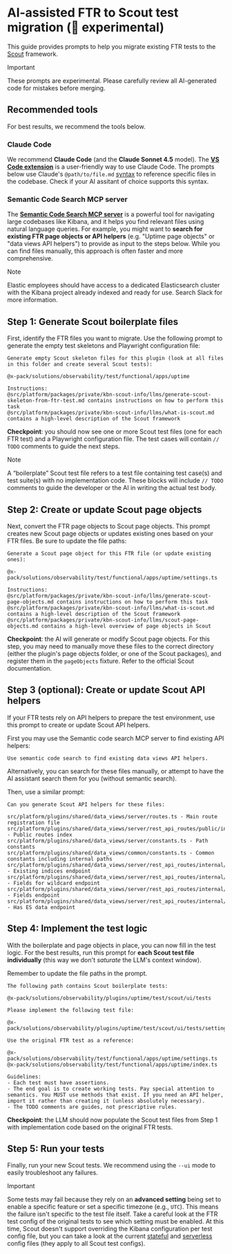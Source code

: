 # AI-assisted FTR to Scout test migration (🧪 experimental)

This guide provides prompts to help you migrate existing FTR tests to the [Scout](https://github.com/elastic/kibana/tree/main/src/platform/packages/shared/kbn-scout) framework.

> [!IMPORTANT]
> These prompts are experimental. Please carefully review all AI-generated code for mistakes before merging.

## Recommended tools

For best results, we recommend the tools below.

### Claude Code

We recommend **Claude Code** (and the **Claude Sonnet 4.5** model). The [**VS Code extension**](https://docs.claude.com/en/docs/claude-code/vs-code) is a user-friendly way to use Claude Code. The prompts below use Claude's `@path/to/file.md` [syntax](https://docs.claude.com/en/docs/claude-code/memory) to reference specific files in the codebase. Check if your AI assitant of choice supports this syntax.

### Semantic Code Search MCP server

The **[Semantic Code Search MCP server](https://github.com/elastic/semantic-code-search-mcp-server)** is a powerful tool for navigating large codebases like Kibana, and it helps you find relevant files using natural language queries. For example, you might want to **search for existing FTR page objects or API helpers** (e.g. "Uptime page objects" or "data views API helpers") to provide as input to the steps below. While you can find files manually, this approach is often faster and more comprehensive.

> [!NOTE]
> Elastic employees should have access to a dedicated Elasticsearch cluster with the Kibana project already indexed and ready for use. Search Slack for more information.

## Step 1: Generate Scout boilerplate files

First, identify the FTR files you want to migrate. Use the following prompt to generate the empty test skeletons and Playwright configuration file:

```
Generate empty Scout skeleton files for this plugin (look at all files in this folder and create several Scout tests):

@x-pack/solutions/observability/test/functional/apps/uptime

Instructions:
@src/platform/packages/private/kbn-scout-info/llms/generate-scout-skeleton-from-ftr-test.md contains instructions on how to perform this task
@src/platform/packages/private/kbn-scout-info/llms/what-is-scout.md contains a high-level description of the Scout framework
```

**Checkpoint**: you should now see one or more Scout test files (one for each FTR test) and a Playwright configuration file. The test cases will contain `// TODO` comments to guide the next steps.

> [!NOTE]
> A “boilerplate” Scout test file refers to a test file containing test case(s) and test suite(s) with no implementation code. These blocks will include `// TODO` comments to guide the developer or the AI in writing the actual test body.

## Step 2: Create or update Scout page objects

Next, convert the FTR page objects to Scout page objects. This prompt creates new Scout page objects or updates existing ones based on your FTR files. Be sure to update the file paths:

```
Generate a Scout page object for this FTR file (or update existing ones):

@x-pack/solutions/observability/test/functional/apps/uptime/settings.ts

Instructions:
@src/platform/packages/private/kbn-scout-info/llms/generate-scout-page-objects.md contains instructions on how to perform this task
@src/platform/packages/private/kbn-scout-info/llms/what-is-scout.md contains a high-level description of the Scout framework
@src/platform/packages/private/kbn-scout-info/llms/scout-page-objects.md contains a high-level overview of page objects in Scout
```

**Checkpoint**: the AI will generate or modify Scout page objects. For this step, you may need to manually move these files to the correct directory (either the plugin's page objects folder, or one of the Scout packages), and register them in the `pageObjects` fixture. Refer to the official Scout documentation.

## Step 3 (optional): Create or update Scout API helpers

If your FTR tests rely on API helpers to prepare the test environment, use this prompt to create or update Scout API helpers.

First you may use the Semantic code search MCP server to find existing API helpers:

```
Use semantic code search to find existing data views API helpers.
```

Alternatively, you can search for these files manually, or attempt to have the AI assistant search them for you (without semantic search).

Then, use a similar prompt:

```
Can you generate Scout API helpers for these files:

src/platform/plugins/shared/data_views/server/routes.ts - Main route registration file
src/platform/plugins/shared/data_views/server/rest_api_routes/public/index.ts - Public routes index
src/platform/plugins/shared/data_views/server/constants.ts - Path constants
src/platform/plugins/shared/data_views/common/constants.ts - Common constants including internal paths
src/platform/plugins/shared/data_views/server/rest_api_routes/internal/existing_indices.ts - Existing indices endpoint
src/platform/plugins/shared/data_views/server/rest_api_routes/internal/fields_for.ts - Fields for wildcard endpoint
src/platform/plugins/shared/data_views/server/rest_api_routes/internal/fields.ts - Fields endpoint
src/platform/plugins/shared/data_views/server/rest_api_routes/internal/has_es_data.ts - Has ES data endpoint
```

## Step 4: Implement the test logic

With the boilerplate and page objects in place, you can now fill in the test logic. For the best results, run this prompt for **each Scout test file individually** (this way we don't _saturate_ the LLM's context window).

Remember to update the file paths in the prompt.

```
The following path contains Scout boilerplate tests:

@x-pack/solutions/observability/plugins/uptime/test/scout/ui/tests

Please implement the following test file:

@x-pack/solutions/observability/plugins/uptime/test/scout/ui/tests/settings.spec.ts

Use the original FTR test as a reference:

@x-pack/solutions/observability/test/functional/apps/uptime/settings.ts
@x-pack/solutions/observability/test/functional/apps/uptime/index.ts

Guidelines:
- Each test must have assertions.
- The end goal is to create working tests. Pay special attention to semantics. You MUST use methods that exist. If you need an API helper, import it rather than creating it (unless absolutely necessary).
- The TODO comments are guides, not prescriptive rules.
```

**Checkpoint**: the LLM should now populate the Scout test files from Step 1 with implementation code based on the original FTR tests.

## Step 5: Run your tests

Finally, run your new Scout tests. We recommend using the `--ui` mode to easily troubleshoot any failures.

> [!IMPORTANT]
> Some tests may fail because they rely on an **advanced setting** being set to enable a specific feature or set a specific timezone (e.g., `UTC`). This means the failure isn't specific to the test file itself. Take a careful look at the FTR test config of the original tests to see which setting must be enabled.
> At this time, Scout doesn't support overriding the Kibana configuration per test config file, but you can take a look at the current [stateful](https://github.com/elastic/kibana/tree/main/src/platform/packages/shared/kbn-scout/src/config/stateful) and [serverless](https://github.com/elastic/kibana/tree/main/src/platform/packages/shared/kbn-scout/src/config/serverless) config files (they apply to all Scout test configs).
